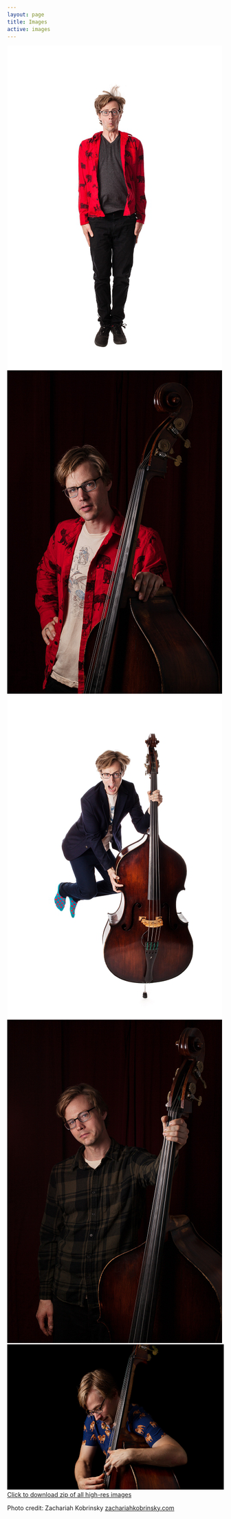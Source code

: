 ```yaml
---
layout: page
title: Images
active: images
---
```

<div class="py-4">
<div class="row text-center text-lg-left gala">
<div class="col-lg-4 col-md-6 mb-3">
	<a class="no-barba" href="/images/full/aryehkobrinsky-jump-full.jpg"><img src="/images/medium/aryehkobrinsky-jump.png" alt="" class="img-fluid img-thumbnail"></a>
</div>
<div class="col-lg-4 col-md-6 mb-3">
	<a class="no-barba" href="/images/full/aryehkobrinsky-moose-full.jpg"><img src="/images/medium/aryehkobrinsky-moose.png" alt="" class="img-fluid img-thumbnail"></a>
</div>
<div class="col-lg-4 col-md-6 mb-3">
	<a class="no-barba" href="/images/full/aryehkobrinsky-jump-bass-full.jpg"><img src="/images/medium/aryehkobrinsky-jump-bass.png" alt="" class="img-fluid img-thumbnail"></a>
</div>
<div class="col-lg-4 col-md-6 mb-3">
	<a class="no-barba" href="/images/full/aryehkobrinsky-full.jpg"><img src="/images/medium/aryehkobrinsky.png" alt="" class="img-fluid img-thumbnail"></a>
</div>
<div class="col-lg-4 col-md-6 mb-3">
	<a class="no-barba" href="/images/full/aryeh-pug-landscape.jpg"><img src="/images/medium/aryeh-pug-landscape-sm.jpg" alt="" class="img-fluid img-thumbnail"></a>
</div>

</div>
<div class="mx-auto text-center justify-content-center">
<a href="/images/aryeh-kobrinsky-press-images.zip"><i class="fa fa-file-zip-o"></i></a>
<a href="/images/aryeh-kobrinsky-press-images.zip">Click to download zip of all high-res images</a><p>Photo credit: Zachariah Kobrinsky <a href="http://zachariahkobrinsky.com">zachariahkobrinsky.com</a></p>
</div>
</div>